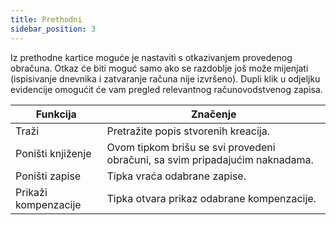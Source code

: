 ```yaml
---
title: Prethodni
sidebar_position: 3
---
```


Iz prethodne kartice moguće je nastaviti s otkazivanjem provedenog obračuna. Otkaz će biti moguć samo ako se razdoblje još može mijenjati (ispisivanje dnevnika i zatvaranje računa nije izvršeno). Dupli klik u odjeljku evidencije omogućit će vam pregled relevantnog računovodstvenog zapisa.








| Funkcija | Značenje |
| --- | --- |
| Traži | Pretražite popis stvorenih kreacija. |
| Poništi knjiženje | Ovom tipkom brišu se svi provedeni obračuni, sa svim pripadajućim naknadama. |
| Poništi zapise | Tipka vraća odabrane zapise. |
| Prikaži kompenzacije | Tipka otvara prikaz odabrane kompenzacije. |






